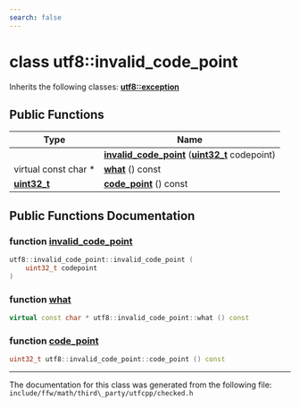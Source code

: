 ```yaml
---
search: false
---
```


# class utf8::invalid\_code\_point



Inherits the following classes: **[utf8::exception](classutf8_1_1exception.md)**

## Public Functions

|Type|Name|
|-----|-----|
||[**invalid\_code\_point**](classutf8_1_1invalid__code__point.md#1a98b38215537157dc782b4efc9335c124) (**[uint32\_t](namespaceutf8.md#1a846259d2f173d524282583fc9d825b00)** codepoint) |
|virtual const char \*|[**what**](classutf8_1_1invalid__code__point.md#1ada45ed42142e57e7e1693bbac6985dce) () const |
|**[uint32\_t](namespaceutf8.md#1a846259d2f173d524282583fc9d825b00)**|[**code\_point**](classutf8_1_1invalid__code__point.md#1a07539c0ef6aa826178f56b9d53d475af) () const |


## Public Functions Documentation

### function <a id="1a98b38215537157dc782b4efc9335c124" href="#1a98b38215537157dc782b4efc9335c124">invalid\_code\_point</a>

```cpp
utf8::invalid_code_point::invalid_code_point (
    uint32_t codepoint
)
```



### function <a id="1ada45ed42142e57e7e1693bbac6985dce" href="#1ada45ed42142e57e7e1693bbac6985dce">what</a>

```cpp
virtual const char * utf8::invalid_code_point::what () const
```



### function <a id="1a07539c0ef6aa826178f56b9d53d475af" href="#1a07539c0ef6aa826178f56b9d53d475af">code\_point</a>

```cpp
uint32_t utf8::invalid_code_point::code_point () const
```





----------------------------------------
The documentation for this class was generated from the following file: `include/ffw/math/third\_party/utfcpp/checked.h`
